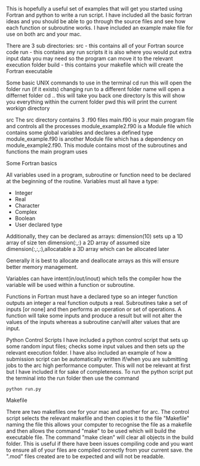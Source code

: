 This is hopefully a useful set of examples that will get you started using Fortran and python to write a run script.
I have included all the basic fortran ideas and you should be able to go through the source files and see how each function or
subroutine works. I have included an example make file for use on both arc and your mac.

There are 3 sub directories: 
    src - this contains all of your Fortran source code 
    run - this contains any run scripts it is also where you would put extra input data you may need so the program can move it to the 
          relevant execution folder
    build - this contains your makefile which will create the Fortran executable 

Some basic UNIX commands to use in the terminal 
cd run      this will open the folder run (if it exists) changing run to a different folder name will open a differnet folder
cd ..       this will take you back one directory 
ls          this will show you everything within the current folder
pwd         this will print the current workign directory 


src 
The src directory contains 3 .f90 files 
    main.f90 is your main program file and controls all the processes
    module_example2.f90 is a Module file which contains some global variables and declares a defined type
    module_example.f90 is another Module file which has a dependency on module_example2.f90. This module contains most 
                        of the subroutines and functions the main program uses 

Some Fortran basics 

All variables used in a program, subroutine or function need to be declared at the beginning of the routine.
Variables must all have a type: 
* Integer
* Real 
* Character 
* Complex 
* Boolean
* User declared type 

Additionally, they can be declared as arrays: 
dimension(10) 	sets up a 1D array of size ten
dimension(:,:) 	a 2D array of assumed size 
dimension(:,:,:),allocatable 	a 3D array which can be allocated later

Generally it is best to allocate and deallocate arrays as this will ensure better memory management.

Variables can have intent(in/out/inout) which tells the compiler how the variable will be used within a function or subroutine. 

Functions in Fortran must have a declared type so an integer function outputs an integer a real function outputs a real. Subroutines take a set of inputs [or none] and then performs an operation or set of operations. A function will take some inputs and produce a result but will not alter the values of the inputs whereas a subroutine can/will alter values that are input.

Python Control Scripts
I have included a python control script that sets up some random input files; checks some input values and then sets up the relevant execution folder. I have also included an example of how a submission script can be automatically written if/when you are submitting jobs to the arc high performance computer. This will not be relevant at first but I have included it for sake of completeness. 
To run the python script put the terminal into the run folder then use the command 

    python run.py 

Makefile

There are two makefiles one for your mac and another for arc. The control script selects the relevant makefile and then copies it to the file "Makefile" naming the file this allows your computer to recognise the file as a makefile and then allows the command "make" to be used which will build the executable file. The command "make clean" will clear all objects in the build folder. This is useful if there have been issues compiling code and you want to ensure all of your files are compiled correctly from your current save. the ".mod" files created are to be expected and will not be readable.
